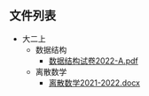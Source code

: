 

## 文件列表

- 大二上
    - 数据结构
        - [数据结构试卷2022-A.pdf](https://github.com/Open-BJUT/BJUT-AI/raw/master/./%E5%A4%A7%E4%BA%8C%E4%B8%8A%5C%E6%95%B0%E6%8D%AE%E7%BB%93%E6%9E%84/%E6%95%B0%E6%8D%AE%E7%BB%93%E6%9E%84%E8%AF%95%E5%8D%B72022-A.pdf)
    - 离散数学
        - [离散数学2021-2022.docx](https://github.com/Open-BJUT/BJUT-AI/raw/master/./%E5%A4%A7%E4%BA%8C%E4%B8%8A%5C%E7%A6%BB%E6%95%A3%E6%95%B0%E5%AD%A6/%E7%A6%BB%E6%95%A3%E6%95%B0%E5%AD%A62021-2022.docx)
